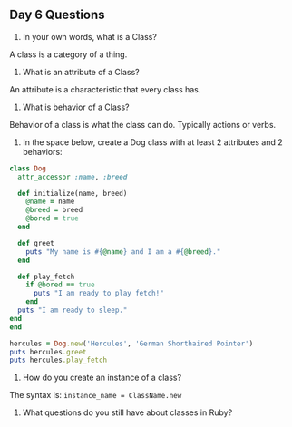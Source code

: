 ## Day 6 Questions

1. In your own words, what is a Class?  

A class is a category of a thing.

1. What is an attribute of a Class?  

An attribute is a characteristic that every class has.   

1. What is behavior of a Class?  

Behavior of a class is what the class can do. Typically actions or verbs.

1. In the space below, create a Dog class with at least 2 attributes and 2 behaviors:  
```ruby
class Dog
  attr_accessor :name, :breed

  def initialize(name, breed)
    @name = name
    @breed = breed
    @bored = true
  end

  def greet
    puts "My name is #{@name} and I am a #{@breed}."
  end

  def play_fetch
    if @bored == true
      puts "I am ready to play fetch!"
    end
  puts "I am ready to sleep."
end
end

hercules = Dog.new('Hercules', 'German Shorthaired Pointer')
puts hercules.greet
puts hercules.play_fetch
```
1. How do you create an instance of a class?  

The syntax is:
`instance_name = ClassName.new`

1. What questions do you still have about classes in Ruby?
